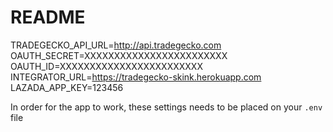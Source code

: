 # README

TRADEGECKO_API_URL=http://api.tradegecko.com
OAUTH_SECRET=XXXXXXXXXXXXXXXXXXXXXXXX
OAUTH_ID=XXXXXXXXXXXXXXXXXXXXXXXX
INTEGRATOR_URL=https://tradegecko-skink.herokuapp.com
LAZADA_APP_KEY=123456

In order for the app to work, these settings needs to be placed on your `.env` file
